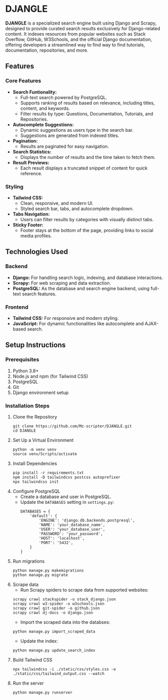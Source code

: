 # DJANGLE
**DJANGLE** is a specialized search engine built using Django and Scrapy, designed to provide curated search results exclusively for Django-related content. It indexes resources from popular websites such as Stack Overflow, GitHub, W3Schools, and the official Django documentation, offering developers a streamlined way to find way to find tutorials, documentation, repositories, and more.

## Features

### Core Features
- **Search Funtionality:**
    - Full-text search powered by PostgreSQL.
    - Supports ranking of results based on relevance, including titles, content, and keywords.
    - Filter results by type: Questions, Documentation, Tutorials, and Repositories.
- **Autocomplete Suggestions:**
    - Dynamic suggestions as users type in the search bar.
    - Suggestions are generated from indexed titles.
- **Pagination:**
    - Results are paginated for easy navigation.
- **Search Statistics:**
    - Displays the number of results and the time taken to fetch them.
- **Result Previews:**
    - Each result displays a truncated snippet of content for quick reference.

### Styling
- **Tailwind CSS:**
    - Clean, responsive, and modern UI.
    - Styled search bar, tabs, and autocomplete dropdown.
- **Tabs Navigation:**
    - Users can filter results by categories with visually distinct tabs.
- **Sticky Footer:**
    - Footer stays at the bottom of the page, providing links to social media profiles.


## Technologies Used

### Backend
- **Django:** For handling search logic, indexing, and database interactions.
- **Scrapy:** For web scraping and data extraction.
- **PostgreSQL:** As the database and search engine backend, using full-text search features.

### Frontend
- **Tailwind CSS:** For responsive and modern styling.
- **JavaScript:** For dynamic functionalities like autocomplete and AJAX-based search.


## Setup Instructions

### Prerequisites
1. Python 3.8+
2. Node.js and npm (for Tailwind CSS)
3. PostgreSQL
4. Git
5. Django environment setup

### Installation Steps

1. Clone the Repository
    ```
    git clone https://github.com/Mz-scripter/DJANGLE.git
    cd DJANGLE
    ```
2. Set Up a Virtual Environment
    ```
    python -m venv venv
    source venv/Scripts/activate 
    ```
3. Install Dependencies
    ```
    pip install -r requirements.txt
    npm install -D tailwindcss postcss autoprefixer
    npx tailwindcss init
    ```
4. Configure PostgreSQL
    - Create a database and user in PostgreSQL.
    - Update the `DATABASES` setting in `settings.py`:
        ```
        DATABASES = {
            'default': {
                'ENGINE': 'django.db.backends.postgresql',
                'NAME': 'your_database_name',
                'USER': 'your_database_user',
                'PASSWORD': 'your_password',
                'HOST': 'localhost',
                'PORT': '5432',
            }
        }
        ```
5. Run migrations
    ```
    python manage.py makemigrations
    python manage.py migrate
    ```
6. Scrape data
    - Run Scrapy spiders to scrape data from supported websites:
    ```
    scrapy crawl stackspider -o stack_django.json
    scrapy crawl w3-spider -o w3schools.json
    scrapy crawl git-spider -o github.json
    scrapy crawl dj-docs -o django.json
    ```
    - Import the scraped data into the databses:
    ```
    python manage.py import_scraped_data
    ```
    - Update the index:
    ```
    python manage.py update_search_index
    ```
7. Build Tailwind CSS
    ```
    npx tailwindcss -i ./static/css/styles.css -o ./static/css/tailwind_output.css --watch
    ```
8. Run the server
    ```
    python manage.py runserver
    ```



